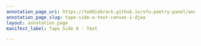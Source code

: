 ```yaml
---
annotation_page_uri: https://teddiebrock.github.io/sfu-poetry-panel/annotations/tape-side-a-test-canvas-1-djwa.json
annotation_page_slug: tape-side-a-test-canvas-1-djwa
layout: annotation_page
manifest_label: Tape Side A - Test

---
```

